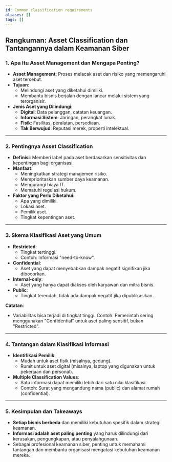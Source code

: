 ```yaml
---
id: Common classification requirements
aliases: []
tags: []
---
```


## **Rangkuman: Asset Classification dan Tantangannya dalam Keamanan Siber**

### **1. Apa Itu Asset Management dan Mengapa Penting?**
- **Asset Management**: Proses melacak aset dan risiko yang memengaruhi aset tersebut.
- **Tujuan**:
  - Melindungi aset yang diketahui dimiliki.
  - Membantu bisnis berjalan dengan lancar melalui sistem yang terorganisir.
- **Jenis Aset yang Dilindungi**:
  - **Digital**: Data pelanggan, catatan keuangan.
  - **Informasi Sistem**: Jaringan, perangkat lunak.
  - **Fisik**: Fasilitas, peralatan, persediaan.
  - **Tak Berwujud**: Reputasi merek, properti intelektual.

---

### **2. Pentingnya Asset Classification**
- **Definisi**: Memberi label pada aset berdasarkan sensitivitas dan kepentingan bagi organisasi.
- **Manfaat**:
  - Meningkatkan strategi manajemen risiko.
  - Memprioritaskan sumber daya keamanan.
  - Mengurangi biaya IT.
  - Mematuhi regulasi hukum.
- **Faktor yang Perlu Diketahui**:
  - Apa yang dimiliki.
  - Lokasi aset.
  - Pemilik aset.
  - Tingkat kepentingan aset.

---

### **3. Skema Klasifikasi Aset yang Umum**
- **Restricted**:
  - Tingkat tertinggi.
  - Contoh: Informasi "need-to-know".
- **Confidential**:
  - Aset yang dapat menyebabkan dampak negatif signifikan jika dibocorkan.
- **Internal-only**:
  - Aset yang hanya dapat diakses oleh karyawan dan mitra bisnis.
- **Public**:
  - Tingkat terendah, tidak ada dampak negatif jika dipublikasikan.

**Catatan**:
- Variabilitas bisa terjadi di tingkat tinggi. Contoh: Pemerintah sering menggunakan "Confidential" untuk aset paling sensitif, bukan "Restricted".

---

### **4. Tantangan dalam Klasifikasi Informasi**
- **Identifikasi Pemilik**:
  - Mudah untuk aset fisik (misalnya, gedung).
  - Rumit untuk aset digital (misalnya, laptop yang digunakan untuk pekerjaan dan personal).
- **Multiple Classification Values**:
  - Satu informasi dapat memiliki lebih dari satu nilai klasifikasi.
  - Contoh: Surat yang mengandung nama (public) dan alamat rumah (confidential).

---

### **5. Kesimpulan dan Takeaways**
- **Setiap bisnis berbeda** dan memiliki kebutuhan spesifik dalam strategi keamanan.
- **Informasi adalah aset paling penting** yang harus dilindungi dari kerusakan, pengungkapan, atau penyalahgunaan.
- Sebagai profesional keamanan siber, penting untuk memahami tantangan dan membantu organisasi mengatasi kebutuhan keamanan mereka.
